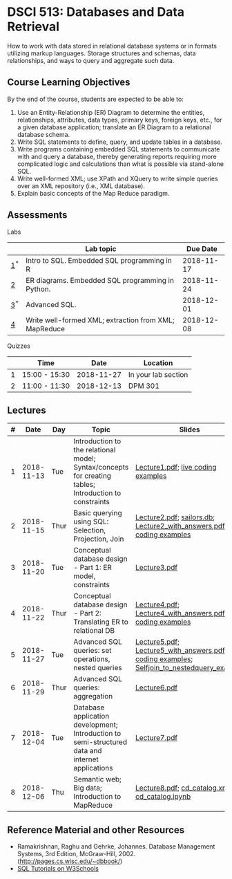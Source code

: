 # DSCI 513: Databases and Data Retrieval

How to work with data stored in relational database systems or in formats utilizing markup languages. Storage structures and schemas, data relationships, and ways to query and aggregate such data.

## Course Learning Objectives

By the end of the course, students are expected to be able to:

1.  Use an Entity-Relationship (ER) Diagram to determine the entities, relationships, attributes, data types, primary keys, foreign keys,  etc., for a given database application; translate an ER Diagram to a relational database schema.
2.  Write SQL statements to define, query, and update tables in a database.
3.  Write programs containing embedded SQL statements to communicate with and query a database, thereby generating reports requiring more complicated logic and calculations than what is possible via stand-alone SQL.
4.  Write well-formed XML; use XPath and XQuery to write simple queries over an XML repository (i.e., XML database). 
5.  Explain basic concepts of the Map Reduce paradigm. 

## Assessments

Labs

|   | Lab topic   |  Due Date |
|------|-----------|-----------|
| [1](labs/lab1.md)<sup>*</sup> |  Intro to SQL. Embedded SQL programming in R | 2018-11-17|
| [2](labs/lab2.md) | ER diagrams. Embedded SQL programming in Python. | 2018-11-24 |
| [3](labs/lab3.md)<sup>*</sup> | Advanced SQL.| 2018-12-01 |
| [4](labs/lab4.md) |  Write well-formed XML; extraction from XML; MapReduce | 2018-12-08 |

Quizzes

|     | Time | Date | Location |
|-----|------|------|----------|
| 1 | 15:00 - 15:30 | 2018-11-27 | In your lab section |
| 2 | 11:00 - 11:30 | 2018-12-13 | DPM 301 |



## Lectures


| # |     Date      | Day |  Topic  |  Slides  |
|---|---------------|-----|---------|----------|
| 1 | 2018-11-13 | Tue | Introduction to the relational model; Syntax/concepts for creating tables; Introduction to constraints | [Lecture1.pdf](slides/Lecture1.pdf); [live coding examples](slides/Lecture1_live_coding.txt)| 
| 2 | 2018-11-15 |Thur | Basic querying using SQL: Selection, Projection, Join | [Lecture2.pdf](slides/Lecture2.pdf); [sailors.db](slides/sailors.db); [Lecture2_with_answers.pdf](slides/Lecture2_with_answers.pdf); [live coding examples](slides/Lecture2_live_coding.txt) |
| 3 | 2018-11-20 | Tue | Conceptual database design - Part 1: ER model, constraints | [Lecture3.pdf](slides/Lecture3.pdf) |
| 4 | 2018-11-22 |Thur | Conceptual database design - Part 2: Translating ER to relational DB | [Lecture4.pdf](slides/Lecture4.pdf); [Lecture4_with_answers.pdf](slides/Lecture4_with_answers.pdf); [live coding examples](slides/Lecture4_live_coding.txt) |
| 5 | 2018-11-27 | Tue | Advanced SQL queries: set operations, nested queries | [Lecture5.pdf](slides/Lecture5.pdf); [Lecture5_with_answers.pdf](slides/Lecture5_with_answers.pdf); [live coding examples](slides/Lecture5_live_coding.txt); [Selfjoin_to_nestedquery_example](slides/Selfjoin_to_nestedquery.pdf)|  
| 6 | 2018-11-29 |Thur | Advanced SQL queries: aggregation | [Lecture6.pdf](slides/Lecture6.pdf) |
| 7 | 2018-12-04 | Tue | Database application development; Introduction to semi-structured data and internet applications | [Lecture7.pdf](slides/Lecture7.pdf) |
| 8 | 2018-12-06 |Thu  | Semantic web; Big data; Introduction to MapReduce | [Lecture8.pdf](slides/Lecture8.pdf); [cd_catalog.xml](slides/cd_catalog.xml); [cd_catalog.ipynb](slides/cd_catalog.ipynb) |
 


## Reference Material and other Resources
* Ramakrishnan, Raghu and Gehrke, Johannes. Database Management Systems, 3rd Edition, McGraw-Hill, 2002. (http://pages.cs.wisc.edu/~dbbook/)
* [SQL Tutorials on W3Schools](https://www.w3schools.com/sql/)
